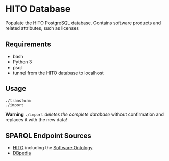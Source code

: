 # HITO Database
Populate the HITO PostgreSQL database.
Contains software products and related attributes, such as licenses

## Requirements
* bash
* Python 3
* psql
* tunnel from the HITO database to localhost

## Usage
```
./transform
./import
```
**Warning**
`./import` *deletes the complete database* without confirmation and replaces it with the new data!

## SPARQL Endpoint Sources
* [HITO](https://hitontology.eu/sparql) including the [Software Ontology](https://www.ebi.ac.uk/ols/ontologies/swo/terms?iri=http://www.ebi.ac.uk/swo/).
* [DBpedia](https://dbpedia.org/sparql)
